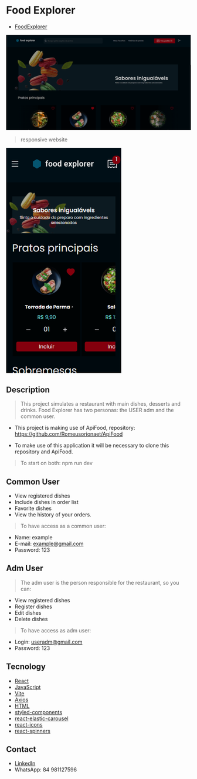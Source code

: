 <h1>Food Explorer</h1>

* [FoodExplorer](https://myfrontendfood.netlify.app)

![preview](./src/assets/preview.png)

> responsive website

![preview](./src/assets/previewMobile.png)


<h2>Description</h2>

> This project simulates a restaurant with main dishes, desserts and drinks. Food Explorer has two personas: the USER adm and the common user.


* This project is making use of ApiFood, repository:
https://github.com/Romeusorionaet/ApiFood

* To make use of this application it will be necessary to clone this repository and ApiFood.

> To start on both: npm run dev

<h2>Common User</h2>

* View registered dishes
* Include dishes in order list
* Favorite dishes
* View the history of your orders.

>  To have access as a common user:
* Name: example
* E-mail: example@gmail.com
* Password: 123

<h2>Adm User</h2>

> The adm user is the person responsible for the restaurant, so you can:

* View registered dishes
* Register dishes
* Edit dishes
* Delete dishes

> To have access as adm user:

* Login: useradm@gmail.com
* Password: 123

<h2>Tecnology</h2>

* [React](https://react.dev/)
* [JavaScript](https://developer.mozilla.org/pt-BR/docs/Web/JavaScript)
* [Vite](https://vitejs.dev/)
* [Axios](https://axios-http.com/)
* [HTML ](https://developer.mozilla.org/pt-BR/docs/Web/HTML)
* [styled-components](https://styled-components.com/)
* [react-elastic-carousel](https://www.npmjs.com/package/react-elastic-carousel)
* [react-icons](https://react-icons.github.io/react-icons/)
* [react-spinners](https://www.davidhu.io/react-spinners/)

<h2>Contact</h2>

* [LinkedIn](https://www.linkedin.com/in/romeu-soares-87749a231/)
* WhatsApp: 84 981127596